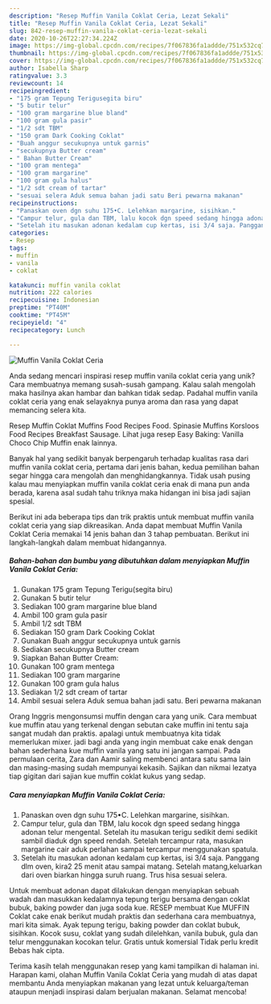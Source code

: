 ```yaml
---
description: "Resep Muffin Vanila Coklat Ceria, Lezat Sekali"
title: "Resep Muffin Vanila Coklat Ceria, Lezat Sekali"
slug: 842-resep-muffin-vanila-coklat-ceria-lezat-sekali
date: 2020-10-26T22:27:34.224Z
image: https://img-global.cpcdn.com/recipes/7f067836fa1addde/751x532cq70/muffin-vanila-coklat-ceria-foto-resep-utama.jpg
thumbnail: https://img-global.cpcdn.com/recipes/7f067836fa1addde/751x532cq70/muffin-vanila-coklat-ceria-foto-resep-utama.jpg
cover: https://img-global.cpcdn.com/recipes/7f067836fa1addde/751x532cq70/muffin-vanila-coklat-ceria-foto-resep-utama.jpg
author: Isabella Sharp
ratingvalue: 3.3
reviewcount: 14
recipeingredient:
- "175 gram Tepung Terigusegita biru"
- "5 butir telur"
- "100 gram margarine blue bland"
- "100 gram gula pasir"
- "1/2 sdt TBM"
- "150 gram Dark Cooking Coklat"
- "Buah anggur secukupnya untuk garnis"
- "secukupnya Butter cream"
- " Bahan Butter Cream"
- "100 gram mentega"
- "100 gram margarine"
- "100 gram gula halus"
- "1/2 sdt cream of tartar"
- "sesuai selera Aduk semua bahan jadi satu Beri pewarna makanan"
recipeinstructions:
- "Panaskan oven dgn suhu 175•C. Lelehkan margarine, sisihkan."
- "Campur telur, gula dan TBM, lalu kocok dgn speed sedang hingga adonan telur mengental. Setelah itu masukan terigu sedikit demi sedikit sambil diaduk dgn speed rendah. Setelah tercampur rata, masukan margarine cair aduk perlahan sampai tercampur menggunakan spatula."
- "Setelah itu masukan adonan kedalam cup kertas, isi 3/4 saja. Panggang dlm oven, kira2 25 menit atau sampai matang. Setelah matang,keluarkan dari oven biarkan hingga suruh ruang. Trus hisa sesuai selera."
categories:
- Resep
tags:
- muffin
- vanila
- coklat

katakunci: muffin vanila coklat 
nutrition: 222 calories
recipecuisine: Indonesian
preptime: "PT40M"
cooktime: "PT45M"
recipeyield: "4"
recipecategory: Lunch

---
```



![Muffin Vanila Coklat Ceria](https://img-global.cpcdn.com/recipes/7f067836fa1addde/751x532cq70/muffin-vanila-coklat-ceria-foto-resep-utama.jpg)

Anda sedang mencari inspirasi resep muffin vanila coklat ceria yang unik? Cara membuatnya memang susah-susah gampang. Kalau salah mengolah maka hasilnya akan hambar dan bahkan tidak sedap. Padahal muffin vanila coklat ceria yang enak selayaknya punya aroma dan rasa yang dapat memancing selera kita.

Resep Muffin Coklat Muffins Food Recipes Food. Spinasie Muffins Korsloos Food Recipes Breakfast Sausage. Lihat juga resep Easy Baking: Vanilla Choco Chip Muffin enak lainnya.

Banyak hal yang sedikit banyak berpengaruh terhadap kualitas rasa dari muffin vanila coklat ceria, pertama dari jenis bahan, kedua pemilihan bahan segar hingga cara mengolah dan menghidangkannya. Tidak usah pusing kalau mau menyiapkan muffin vanila coklat ceria enak di mana pun anda berada, karena asal sudah tahu triknya maka hidangan ini bisa jadi sajian spesial.


Berikut ini ada beberapa tips dan trik praktis untuk membuat muffin vanila coklat ceria yang siap dikreasikan. Anda dapat membuat Muffin Vanila Coklat Ceria memakai 14 jenis bahan dan 3 tahap pembuatan. Berikut ini langkah-langkah dalam membuat hidangannya.

<!--inarticleads1-->

##### Bahan-bahan dan bumbu yang dibutuhkan dalam menyiapkan Muffin Vanila Coklat Ceria:

1. Gunakan 175 gram Tepung Terigu(segita biru)
1. Gunakan 5 butir telur
1. Sediakan 100 gram margarine blue bland
1. Ambil 100 gram gula pasir
1. Ambil 1/2 sdt TBM
1. Sediakan 150 gram Dark Cooking Coklat
1. Gunakan Buah anggur secukupnya untuk garnis
1. Sediakan secukupnya Butter cream
1. Siapkan  Bahan Butter Cream:
1. Gunakan 100 gram mentega
1. Sediakan 100 gram margarine
1. Gunakan 100 gram gula halus
1. Sediakan 1/2 sdt cream of tartar
1. Ambil sesuai selera Aduk semua bahan jadi satu. Beri pewarna makanan


Orang Inggris mengonsumsi muffin dengan cara yang unik. Cara membuat kue muffin atau yang terkenal dengan sebutan cake muffin ini tentu saja sangat mudah dan praktis. apalagi untuk membuatnya kita tidak memerlukan mixer. jadi bagi anda yang ingin membuat cake enak dengan bahan sederhana kue muffin vanila yang satu ini jangan sampai. Pada permulaan cerita, Zara dan Aamir saling membenci antara satu sama lain dan masing-masing sudah mempunyai kekasih. Sajikan dan nikmai lezatya tiap gigitan dari sajian kue muffin coklat kukus yang sedap. 

<!--inarticleads2-->

##### Cara menyiapkan Muffin Vanila Coklat Ceria:

1. Panaskan oven dgn suhu 175•C. Lelehkan margarine, sisihkan.
1. Campur telur, gula dan TBM, lalu kocok dgn speed sedang hingga adonan telur mengental. Setelah itu masukan terigu sedikit demi sedikit sambil diaduk dgn speed rendah. Setelah tercampur rata, masukan margarine cair aduk perlahan sampai tercampur menggunakan spatula.
1. Setelah itu masukan adonan kedalam cup kertas, isi 3/4 saja. Panggang dlm oven, kira2 25 menit atau sampai matang. Setelah matang,keluarkan dari oven biarkan hingga suruh ruang. Trus hisa sesuai selera.


Untuk membuat adonan dapat dilakukan dengan menyiapkan sebuah wadah dan masukkan kedalamnya tepung terigu bersama dengan coklat bubuk, baking powder dan juga soda kue. RESEP membuat Kue MUFFIN Coklat cake enak berikut mudah praktis dan sederhana cara membuatnya, mari kita simak. Ayak tepung terigu, baking powder dan coklat bubuk, sisihkan. Kocok susu, coklat yang sudah dilelehkan, vanila bubuk, gula dan telur menggunakan kocokan telur. Gratis untuk komersial Tidak perlu kredit Bebas hak cipta. 

Terima kasih telah menggunakan resep yang kami tampilkan di halaman ini. Harapan kami, olahan Muffin Vanila Coklat Ceria yang mudah di atas dapat membantu Anda menyiapkan makanan yang lezat untuk keluarga/teman ataupun menjadi inspirasi dalam berjualan makanan. Selamat mencoba!
